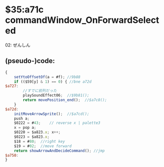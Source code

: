﻿
# $35:a71c commandWindow_OnForwardSelected

<summary>02: ぜんしん</summary>

## (pseudo-)code:
```js
{
	setYtoOffsetOf(a = #f);	//9b88
	if (($59[y] & 1) == 0) { //bne a72d
$a727:
		//すでに前列だった
		playSoundEffect06;	//$9b81();
		return movePosition_end();	//$a7c8();
	}
$a72d:
	initMoveArrowSprite();	//$a7cd();
	push a;
	$0222 = #43;	// reverse x | palette3
	x = pop a;
	$0220 = $a823.x; x++;
	$0223 = $a823.x;
	$18 = #80;	//right key
	$19 = #02;	//move forward
	return showArrowAndDecideCommand();	//jmp
$a750:	
}
```



